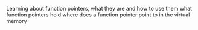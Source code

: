 Learning about function pointers, what they are and how to use them
what function pointers hold
where does a function pointer point to in the virtual memory

